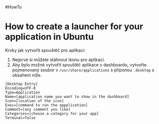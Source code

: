 #HowTo 
# How to create a launcher for your application in Ubuntu

Kroky jak vytvořit spouštěč pro aplikaci:
1. Nejprve si můžete stáhnout ikonu pro aplikaci.
2. Aby bylo možné vytvořit spouštěč aplikace v dashboardu, vytvořte pojmenovaný soubor v `/usr/share/applications` s příponou `.desktop` s obsahem níže.

```
[Desktop Entry]  
Encoding=UTF-8  
Type=Application  
Name=[application name you want to show in the dashboard]  
Icon=[location of the icon]  
Exec=[command to run the appplication]  
Comment=[any comment you like]  
Categories=[choose a category for your app]  
Terminal=false
```